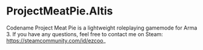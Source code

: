 # ProjectMeatPie.Altis

Codename Project Meat Pie is a lightweight roleplaying gamemode for Arma 3. If you have any questions, feel free to contact me on Steam: https://steamcommunity.com/id/ezcoo_
